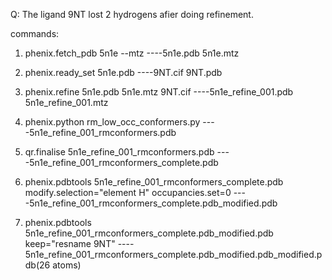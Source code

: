 Q: The ligand 9NT lost 2 hydrogens afier doing refinement.

commands:

1. phenix.fetch_pdb 5n1e --mtz    ----5n1e.pdb 5n1e.mtz

2. phenix.ready_set 5n1e.pdb    ----9NT.cif 9NT.pdb

3. phenix.refine 5n1e.pdb 5n1e.mtz 9NT.cif    ----5n1e_refine_001.pdb 5n1e_refine_001.mtz

4. phenix.python rm_low_occ_conformers.py    ----5n1e_refine_001_rmconformers.pdb

5. qr.finalise 5n1e_refine_001_rmconformers.pdb    ----5n1e_refine_001_rmconformers_complete.pdb

6. phenix.pdbtools 5n1e_refine_001_rmconformers_complete.pdb modify.selection="element H" occupancies.set=0    ----5n1e_refine_001_rmconformers_complete.pdb_modified.pdb
 
7. phenix.pdbtools 5n1e_refine_001_rmconformers_complete.pdb_modified.pdb keep="resname 9NT" ---- 5n1e_refine_001_rmconformers_complete.pdb_modified.pdb_modified.pdb(26 atoms)
